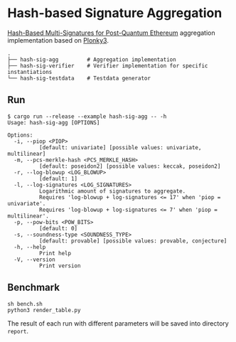 # Hash-based Signature Aggregation

[Hash-Based Multi-Signatures for Post-Quantum Ethereum](https://eprint.iacr.org/2025/055.pdf) aggregation implementation based on [Plonky3](https://github.com/Plonky3/Plonky3).

```
.
├── hash-sig-agg         # Aggregation implementation
├── hash-sig-verifier    # Verifier implementation for specific instantiations
└── hash-sig-testdata    # Testdata generator
```

## Run

```
$ cargo run --release --example hash-sig-agg -- -h
Usage: hash-sig-agg [OPTIONS]

Options:
  -i, --piop <PIOP>
          [default: univariate] [possible values: univariate, multilinear]
  -m, --pcs-merkle-hash <PCS_MERKLE_HASH>
          [default: poseidon2] [possible values: keccak, poseidon2]
  -r, --log-blowup <LOG_BLOWUP>
          [default: 1]
  -l, --log-signatures <LOG_SIGNATURES>
          Logarithmic amount of signatures to aggregate.
          Requires 'log-blowup + log-signatures <= 17' when 'piop = univariate'.
          Requires 'log-blowup + log-signatures <= 7' when 'piop = multilinear'.
  -p, --pow-bits <POW_BITS>
          [default: 0]
  -s, --soundness-type <SOUNDNESS_TYPE>
          [default: provable] [possible values: provable, conjecture]
  -h, --help
          Print help
  -V, --version
          Print version
```

## Benchmark

```
sh bench.sh
python3 render_table.py
```

The result of each run with different parameters will be saved into directory `report`.

